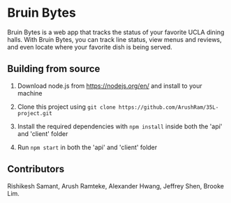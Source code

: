 # Bruin Bytes

Bruin Bytes is a web app that tracks the status of your favorite UCLA dining halls. With Bruin Bytes, you can track line status, view menus and reviews, and even locate where your favorite dish is being served. 

## Building from source

1. Download node.js from https://nodejs.org/en/ and install to your machine

2. Clone this project using `git clone https://github.com/ArushRam/35L-project.git`

3. Install the required dependencies with `npm install` inside both the 'api' and 'client' folder

4. Run `npm start` in both the 'api' and 'client' folder

## Contributors

Rishikesh Samant, Arush Ramteke, Alexander Hwang, Jeffrey Shen, Brooke Lim.
